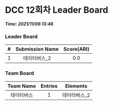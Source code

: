 # DCC 12회차 Leader Board
***Time: 2021/11/06 13:46***

### Leader Board

|#|Submission Name|Score(ARI)|
|:---:|:---:|:---:|
|1|데이터버스_2|0.0|

### Team Board

|Team Name|Entries|Elements|
|:---:|:---:|:---:|
|데이터버스|1|데이터버스_2|

